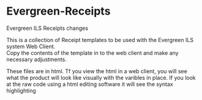 # Evergreen-Receipts
Evergreen ILS Receipts changes

This is a collection of Receipt templates to be used with the Evergreen ILS system Web Client.  
Copy the contents of the template in to the web client and make any necessary adjustments. 

These files are in html. Tf you view the html in a web client, you will see what the product will look like visually with the varibles in place.  If you look at the raw code using a html editing software it will see the syntax highlighting
